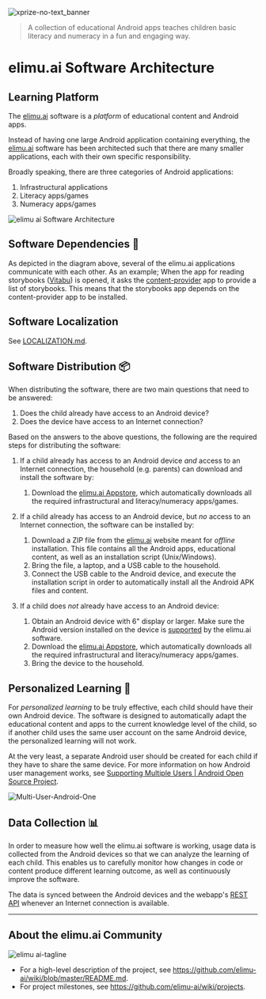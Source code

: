 ![xprize-no-text_banner](https://user-images.githubusercontent.com/15718174/82723985-51250780-9d05-11ea-8fc6-e800d9b414eb.png)
> A collection of educational Android apps teaches children basic literacy and numeracy in a fun and engaging way.

# elimu.ai Software Architecture


## Learning Platform

The [elimu.ai](http://elimu.ai) software is a _platform_ of educational content and Android apps.

Instead of having one large Android application containing everything, the [elimu.ai](http://elimu.ai) software has been architected such that there are many smaller applications, each with their own specific responsibility.

Broadly speaking, there are three categories of Android applications:
  1. Infrastructural applications
  1. Literacy apps/games
  1. Numeracy apps/games

![elimu ai Software Architecture](https://user-images.githubusercontent.com/15718174/82879896-30acb580-9f70-11ea-9489-b6a9a37e89bb.png)


## Software Dependencies 🔄

As depicted in the diagram above, several of the elimu.ai applications communicate with each other. As an example; When the app for reading storybooks ([Vitabu](https://github.com/elimu-ai/vitabu)) is opened, it asks the [content-provider](https://github.com/elimu-ai/content-provider) app to provide a list of storybooks. This means that the storybooks app depends on the content-provider app to be installed.


## Software Localization

See [LOCALIZATION.md](LOCALIZATION.md).


## Software Distribution 📦

When distributing the software, there are two main questions that need to be answered:
   1. Does the child already have access to an Android device?
   1. Does the device have access to an Internet connection?

Based on the answers to the above questions, the following are the required steps for distributing the software:

1. If a child already has access to an Android device _and_ access to an Internet connection, the household (e.g. parents) can download and install the software by:
   1. Download the [elimu.ai Appstore](https://github.com/elimu-ai/appstore), which automatically downloads all the required infrastructural and literacy/numeracy apps/games.

1. If a child already has access to an Android device, but _no_ access to an Internet connection, the software can be installed by:
   1. Download a ZIP file from the [elimu.ai](http://elimu.ai) website meant for _offline_ installation. This file contains all the Android apps, educational content, as well as an installation script (Unix/Windows).
   1. Bring the file, a laptop, and a USB cable to the household.
   1. Connect the USB cable to the Android device, and execute the installation script in order to automatically install all the Android APK files and content.

1. If a child does _not_ already have access to an Android device:
   1. Obtain an Android device with 6" display or larger. Make sure the Android version installed on the device is [supported](https://github.com/elimu-ai/appstore#what-devices-are-being-used) by the elimu.ai software.
   1. Download the [elimu.ai Appstore](https://github.com/elimu-ai/appstore), which automatically downloads all the required infrastructural and literacy/numeracy apps/games.
   1. Bring the device to the household.


## Personalized Learning 🚀

For _personalized learning_ to be truly effective, each child should have their own Android device. The software is designed to automatically adapt the educational content and apps to the current knowledge level of the child, so if another child uses the same user account on the same Android device, the personalized learning will not work.

At the very least, a separate Android user should be created for each child if they have to share the same device. For more information on how Android user management works, see [Supporting Multiple Users | Android Open Source Project](https://source.android.com/devices/tech/admin/multi-user).

![Multi-User-Android-One](https://user-images.githubusercontent.com/15718174/83320709-9fde1e80-a27c-11ea-9201-83d0a1726914.jpg)


## Data Collection 📊

In order to measure how well the elimu.ai software is working, usage data is collected from the Android devices so that we can analyze the learning of each child. This enables us to carefully monitor how changes in code or content produce different learning outcome, as well as continuously improve the software.

The data is synced between the Android devices and the webapp's [REST API](https://github.com/elimu-ai/webapp/blob/master/README.md#rest-api) whenever an Internet connection is available.


---

## About the elimu.ai Community

![elimu ai-tagline](https://user-images.githubusercontent.com/15718174/54360503-e8e88980-465c-11e9-9792-32b513105cf3.png)

 * For a high-level description of the project, see https://github.com/elimu-ai/wiki/blob/master/README.md.
 * For project milestones, see https://github.com/elimu-ai/wiki/projects.
